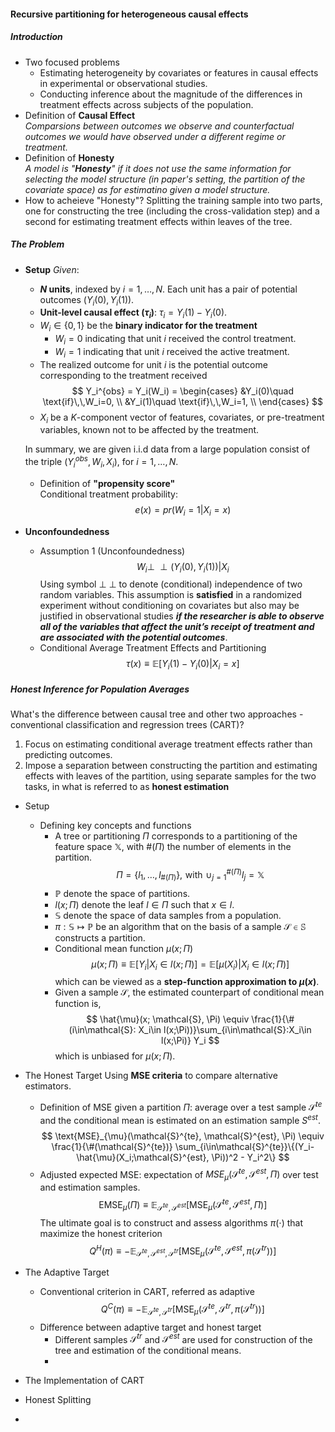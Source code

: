 #### Recursive partitioning for heterogeneous causal effects

##### Introduction
*   Two focused problems
    *   Estimating heterogeneity by covariates or features in causal effects in experimental or observational studies.
    *   Conducting inference about the magnitude of the differences in treatment effects across subjects of the population.
*   Definition of **Causal Effect**  
    *Comparsions between outcomes we observe and counterfactual outcomes we would have observed under a different regime or treatment.*
*   Definition of **Honesty**  
    *A model is "**Honesty**" if it does not use the same information for selecting the model structure (in paper's setting, the partition of the covariate space) as for estimatino given a model structure.*
*   How to acheieve "Honesty"?
    Splitting the training sample into two parts, one for constructing the tree (including the cross-validation step) and a second for estimating treatment effects within leaves of the tree.

##### The Problem
*   **Setup**
    *Given*:
    *   **$N$ units**, indexed by $i=1,\ldots,N$. Each unit has a pair of potential outcomes $(Y_i(0), Y_i(1))$.
    *   **Unit-level causal effect ($\tau_i$)**: $\tau_i = Y_i(1) - Y_i(0)$.
    *   $W_i\in\{0,1\}$ be the **binary indicator for the treatment**
        *   $W_i=0$ indicating that unit $i$ received the control treatment.
        *   $W_i=1$ indicating that unit $i$ received the active treatment.
    *   The realized outcome for unit $i$ is the potential outcome corresponding to the treatment received
        $$
        Y_i^{obs} = Y_i(W_i) = 
        \begin{cases}
            &Y_i(0)\quad \text{if}\,\,W_i=0, \\
            &Y_i(1)\quad \text{if}\,\,W_i=1, \\
        \end{cases}
        $$
    *   $X_i$ be a $K$-component vector of features, covariates, or pre-treatment variables, known not to be affected by the treatment.  

    In summary, we are given i.i.d data from a large population consist of the triple $(Y_i^{obs}, W_i, X_i)$, for $i = 1, \ldots, N$.
    *   Definition of **"propensity score"**  
        Conditional treatment probability:
        $$
        e(x) = pr(W_i=1\lvert X_i=x)
        $$
*   **Unconfoundedness**
    *   Assumption 1 (Unconfoundedness)
        $$
        W_i \perp \!\!\!\perp (Y_i(0), Y_i(1))\lvert X_i
        $$
        Using symbol $\perp \!\!\!\perp$ to denote (conditional) independence of two random variables. This assumption is **satisfied** in a randomized experiment without conditioning on covariates but also may be justified in observational studies ***if the researcher is able to observe all of the variables that affect the unit’s receipt of treatment and are associated with the potential outcomes***.
    *   Conditional Average Treatment Effects and Partitioning
        $$
        \tau(x) \equiv\mathbb{E}[Y_i(1) - Y_i(0)\lvert X_i=x]
        $$

##### Honest Inference for Population Averages
What's the difference between causal tree and other two approaches - conventional classification and regression trees (CART)?
1.  Focus on estimating conditional average treatment effects rather than predicting outcomes.
2.  Impose a separation between constructing the partition and estimating effects with leaves of the partition, using separate samples for the two tasks, in what is referred to as **honest estimation**
*   Setup
    *   Defining key concepts and functions
        *   A tree or partitioning $\Pi$ corresponds to a partitioning of the feature space $\mathbb{X}$, with $\#(\Pi)$ the number of elements in the partition.  
            $$
            \Pi = \{l_1, \ldots, l_{\#(\Pi)}\}, \,\,\text{with}\,\,\cup_{j=1}^{\#(\Pi)}l_j = \mathbb{X}
            $$
        *   $\mathbb{P}$ denote the space of partitions.  
        *   $l(x;\Pi)$ denote the leaf $l\in\Pi$ such that $x\in l$.  
        *   $\mathbb{S}$ denote the space of data samples from a population.  
        *   $\pi: \mathbb{S} \mapsto \mathbb{P}$ be an algorithm that on the basis of a sample $\mathcal{S}\in\mathbb{S}$ constructs a partition. 
        *   Conditional mean function $\mu(x; \Pi)$
            $$
            \mu(x;\Pi) \equiv \mathbb{E}[Y_i\lvert X_i\in l(x;\Pi)] = \mathbb{E}[\mu(X_i)\lvert X_i\in l(x;\Pi)]
            $$
            which can be viewed as a **step-function approximation to $\mu(x)$**.
        *   Given a sample $\mathcal{S}$, the estimated counterpart of conditional mean function is,
            $$
            \hat{\mu}(x; \mathcal{S}, \Pi) \equiv \frac{1}{\#(i\in\mathcal{S}: X_i\in l(x;\Pi))}\sum_{i\in\mathcal{S}:X_i\in l(x;\Pi)} Y_i
            $$
            which is unbiased for $\mu(x;\Pi)$.
*   The Honest Target
    Using **MSE criteria** to compare alternative estimators.
    *   Definition of MSE given a partition $\Pi$: average over a test sample $\mathcal{S}^{te}$ and the conditional mean is estimated on an estimation sample $S^{est}$.
        $$
        \text{MSE}_{\mu}(\mathcal{S}^{te}, \mathcal{S}^{est}, \Pi) \equiv \frac{1}{\#(\mathcal{S}^{te})} \sum_{i\in\mathcal{S}^{te}}\{(Y_i-\hat{\mu}(X_i;\mathcal{S}^{est}, \Pi))^2 - Y_i^2\}
        $$
    *   Adjusted expected MSE: expectation of $MSE_{\mu}(\mathcal{S}^{te}, \mathcal{S}^{est}, \Pi)$ over test and estimation samples.
        $$
        \text{EMSE}_{\mu}(\Pi) \equiv\mathbb{E}_{\mathcal{S}^{te}, \mathcal{S}^{est}}[\text{MSE}_\mu(\mathcal{S}^{te}, \mathcal{S}^{est}, \Pi)]
        $$
    The ultimate goal is to construct and assess algorithms $\pi(\cdot)$ that maximize the honest criterion
    $$
    Q^H(\pi) \equiv -\mathbb{E}_{\mathcal{S}^{te}, \mathcal{S}^{est}, \mathcal{S}^{tr}}[\text{MSE}_\mu(\mathcal{S}^{te}, \mathcal{S}^{est}, \pi(\mathcal{S}^{tr}))]
    $$

*   The Adaptive Target
    *   Conventional criterion in CART, referred as adaptive
        $$
        Q^{C}(\pi)\equiv -\mathbb{E}_{\mathcal{S}^{te}, \mathcal{S}^{tr}}[\text{MSE}_\mu(\mathcal{S}^{te}, \mathcal{S}^{tr}, \pi(\mathcal{S}^{tr}))]
        $$
    *   Difference between adaptive target and honest target
        *   Different samples $\mathcal{S}^{tr}$ and $\mathcal{S}^{est}$ are used for construction of the tree and estimation of the conditional means.
        *   

*   The Implementation of CART
*   Honest Splitting
*   